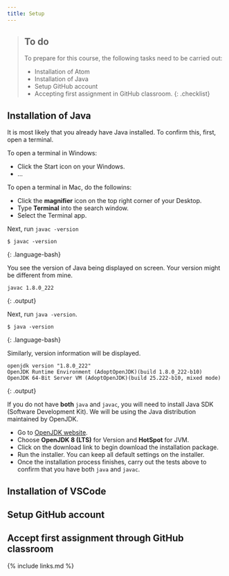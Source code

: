 ```yaml
---
title: Setup
---
```


> ## To do
> To prepare for this course, the following tasks need to be carried out:
> - Installation of Atom
> - Installation of Java
> - Setup GitHub account
> - Accepting first assignment in GitHub classroom.
{: .checklist}

## Installation of Java

It is most likely that you already have Java installed. To confirm this, first,
open a terminal.

To open a terminal in Windows:
- Click the Start icon on your Windows.
- ...

To open a terminal in Mac, do the followins:
- Click the **magnifier** icon on the top right corner of your Desktop.
- Type **Terminal** into the search window.
- Select the Terminal app.

Next, run `javac -version`

~~~
$ javac -version
~~~
{: .language-bash}

You see the version of Java being displayed on screen. Your version might be
different from mine.

 ~~~
javac 1.8.0_222
 ~~~
 {: .output}

Next, run `java -version`.

~~~
$ java -version
~~~
{: .language-bash}

Similarly, version information will be displayed.

~~~
openjdk version "1.8.0_222"
OpenJDK Runtime Environment (AdoptOpenJDK)(build 1.8.0_222-b10)
OpenJDK 64-Bit Server VM (AdoptOpenJDK)(build 25.222-b10, mixed mode)
~~~
{: .output}

If you do not have **both** `java` and `javac`, you will need to install Java
SDK (Software Development Kit). We will be using the Java distribution maintained
by OpenJDK.

- Go to [OpenJDK website](https://adoptopenjdk.net).
- Choose **OpenJDK 8 (LTS)** for Version and **HotSpot** for JVM.
- Click on the download link to begin download the installation package.
- Run the installer. You can keep all default settings on the installer.
- Once the installation process finishes, carry out the tests above to confirm
that you have both `java` and `javac`.


## Installation of VSCode


## Setup GitHub account


## Accept first assignment through GitHub classroom




{% include links.md %}
